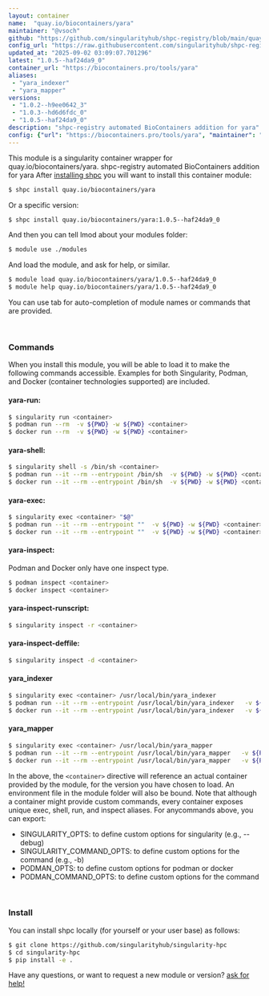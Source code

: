 ```yaml
---
layout: container
name:  "quay.io/biocontainers/yara"
maintainer: "@vsoch"
github: "https://github.com/singularityhub/shpc-registry/blob/main/quay.io/biocontainers/yara/container.yaml"
config_url: "https://raw.githubusercontent.com/singularityhub/shpc-registry/main/quay.io/biocontainers/yara/container.yaml"
updated_at: "2025-09-02 03:09:07.701296"
latest: "1.0.5--haf24da9_0"
container_url: "https://biocontainers.pro/tools/yara"
aliases:
 - "yara_indexer"
 - "yara_mapper"
versions:
 - "1.0.2--h9ee0642_3"
 - "1.0.3--hd6d6fdc_0"
 - "1.0.5--haf24da9_0"
description: "shpc-registry automated BioContainers addition for yara"
config: {"url": "https://biocontainers.pro/tools/yara", "maintainer": "@vsoch", "description": "shpc-registry automated BioContainers addition for yara", "latest": {"1.0.5--haf24da9_0": "sha256:8b8ea7d89289f9e40d6ab87490f42627a98590b2df69daf6a06c0455337f91ed"}, "tags": {"1.0.2--h9ee0642_3": "sha256:f67336baca2b0479e118507914e8daf70680c7b4e138d893f7281490fcd2e1ed", "1.0.3--hd6d6fdc_0": "sha256:7044b6e25fc49cec393cdb6fdd1816c4269cf75adea08ad172f996fa984b6394", "1.0.5--haf24da9_0": "sha256:8b8ea7d89289f9e40d6ab87490f42627a98590b2df69daf6a06c0455337f91ed"}, "docker": "quay.io/biocontainers/yara", "aliases": {"yara_indexer": "/usr/local/bin/yara_indexer", "yara_mapper": "/usr/local/bin/yara_mapper"}}
---
```


This module is a singularity container wrapper for quay.io/biocontainers/yara.
shpc-registry automated BioContainers addition for yara
After [installing shpc](#install) you will want to install this container module:


```bash
$ shpc install quay.io/biocontainers/yara
```

Or a specific version:

```bash
$ shpc install quay.io/biocontainers/yara:1.0.5--haf24da9_0
```

And then you can tell lmod about your modules folder:

```bash
$ module use ./modules
```

And load the module, and ask for help, or similar.

```bash
$ module load quay.io/biocontainers/yara/1.0.5--haf24da9_0
$ module help quay.io/biocontainers/yara/1.0.5--haf24da9_0
```

You can use tab for auto-completion of module names or commands that are provided.

<br>

### Commands

When you install this module, you will be able to load it to make the following commands accessible.
Examples for both Singularity, Podman, and Docker (container technologies supported) are included.

#### yara-run:

```bash
$ singularity run <container>
$ podman run --rm  -v ${PWD} -w ${PWD} <container>
$ docker run --rm  -v ${PWD} -w ${PWD} <container>
```

#### yara-shell:

```bash
$ singularity shell -s /bin/sh <container>
$ podman run --it --rm --entrypoint /bin/sh  -v ${PWD} -w ${PWD} <container>
$ docker run --it --rm --entrypoint /bin/sh  -v ${PWD} -w ${PWD} <container>
```

#### yara-exec:

```bash
$ singularity exec <container> "$@"
$ podman run --it --rm --entrypoint ""  -v ${PWD} -w ${PWD} <container> "$@"
$ docker run --it --rm --entrypoint ""  -v ${PWD} -w ${PWD} <container> "$@"
```

#### yara-inspect:

Podman and Docker only have one inspect type.

```bash
$ podman inspect <container>
$ docker inspect <container>
```

#### yara-inspect-runscript:

```bash
$ singularity inspect -r <container>
```

#### yara-inspect-deffile:

```bash
$ singularity inspect -d <container>
```


#### yara_indexer

```bash
$ singularity exec <container> /usr/local/bin/yara_indexer
$ podman run --it --rm --entrypoint /usr/local/bin/yara_indexer   -v ${PWD} -w ${PWD} <container> -c " $@"
$ docker run --it --rm --entrypoint /usr/local/bin/yara_indexer   -v ${PWD} -w ${PWD} <container> -c " $@"
```


#### yara_mapper

```bash
$ singularity exec <container> /usr/local/bin/yara_mapper
$ podman run --it --rm --entrypoint /usr/local/bin/yara_mapper   -v ${PWD} -w ${PWD} <container> -c " $@"
$ docker run --it --rm --entrypoint /usr/local/bin/yara_mapper   -v ${PWD} -w ${PWD} <container> -c " $@"
```



In the above, the `<container>` directive will reference an actual container provided
by the module, for the version you have chosen to load. An environment file in the
module folder will also be bound. Note that although a container
might provide custom commands, every container exposes unique exec, shell, run, and
inspect aliases. For anycommands above, you can export:

 - SINGULARITY_OPTS: to define custom options for singularity (e.g., --debug)
 - SINGULARITY_COMMAND_OPTS: to define custom options for the command (e.g., -b)
 - PODMAN_OPTS: to define custom options for podman or docker
 - PODMAN_COMMAND_OPTS: to define custom options for the command

<br>

### Install

You can install shpc locally (for yourself or your user base) as follows:

```bash
$ git clone https://github.com/singularityhub/singularity-hpc
$ cd singularity-hpc
$ pip install -e .
```

Have any questions, or want to request a new module or version? [ask for help!](https://github.com/singularityhub/singularity-hpc/issues)